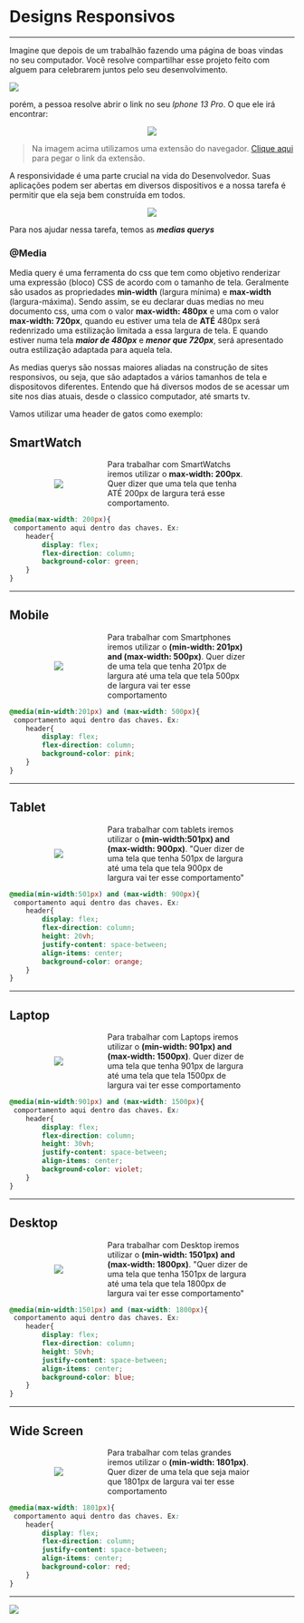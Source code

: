 # Designs Responsivos

---

Imagine que depois de um trabalhão fazendo uma página de boas vindas no seu computador. Você resolve compartilhar esse projeto feito com alguem para celebrarem juntos pelo seu desenvolvimento.

<div>
    <img  src='./assets/telaPc.png'/>
</div>

porém, a pessoa resolve abrir o link no seu _Iphone 13 Pro_. O que ele irá encontrar:

<div align='center'>
    <img  src='./assets/telaCel.png'/>
</div>

> Na imagem acima utilizamos uma extensão do navegador. [Clique aqui](https://chromewebstore.google.com/detail/mobile-simulator-responsi/ckejmhbmlajgoklhgbapkiccekfoccmk?hl=pt-BR&utm_source=ext_sidebar) para pegar o link da extensão.

A responsividade é uma parte crucial na vida do Desenvolvedor. Suas aplicações podem ser abertas em diversos dispositivos e a nossa tarefa é permitir que ela seja bem construída em todos.

<div align='center'>
    <img  src='./assets/responsividade.png'/>
</div>

Para nos ajudar nessa tarefa, temos as **_medias querys_**

### @Media

Media query é uma ferramenta do css que tem como objetivo renderizar uma expressão (bloco) CSS de acordo com o tamanho de tela. Geralmente são usados as propriedades **min-width** (largura mínima) e **max-width** (largura-máxima). Sendo assim, se eu declarar duas medias no meu documento css, uma com o valor **max-width: 480px** e uma com o valor **max-width: 720px**, quando eu estiver uma tela de **ATÉ** 480px será redenrizado uma estilização limitada a essa largura de tela. E quando estiver numa tela **_maior de 480px_** e **_menor que 720px_**, será apresentado outra estilização adaptada para aquela tela.

As medias querys são nossas maiores aliadas na construção de sites responsivos, ou seja, que são adaptados a vários tamanhos de tela e dispositovos diferentes. Entendo que há diversos modos de se acessar um site nos dias atuais, desde o classico computador, até smarts tv.

Vamos utilizar uma header de gatos como exemplo:

## SmartWatch

<div style='display:flex; align-items:center; justify-content: space-evenly'>
    <div>
        <img src='./assets/smartwatch.png'/>
    </div>
    <div style='width:50%;'>
    Para trabalhar com SmartWatchs iremos utilizar o <b>max-width: 200px</b>. Quer dizer que uma tela que tenha ATÉ 200px de largura terá esse comportamento.
    </div>
</div>

```CSS
@media(max-width: 200px){
 comportamento aqui dentro das chaves. Ex:
    header{
        display: flex;
        flex-direction: column;
        background-color: green;
    }
}

```

---

## Mobile

<div style='display:flex; align-items:center; justify-content: space-evenly'>
    <div>
        <img src='./assets/mobile.png'/>
    </div>
    <div style='width:50%;'>
    Para trabalhar com Smartphones iremos utilizar o <b>(min-width: 201px) and (max-width: 500px)</b>. Quer dizer de uma tela que tenha 201px de largura até uma tela que tela 500px de largura vai ter esse comportamento
    </div>
</div>

```CSS
@media(min-width:201px) and (max-width: 500px){
 comportamento aqui dentro das chaves. Ex:
    header{
        display: flex;
        flex-direction: column;
        background-color: pink;
    }
}

```

---

## Tablet
<div style='display:flex; align-items:center; justify-content: space-evenly'>
    <div>
        <img src='./assets/tablet.png'/>
    </div>
    <div style='width:50%;'>
    Para trabalhar com tablets iremos utilizar o <b> (min-width:501px) and (max-width: 900px)</b>. "Quer dizer de uma tela que tenha 501px de largura até uma tela que tela 900px de largura vai ter esse comportamento"
    </div>
</div>

```CSS
@media(min-width:501px) and (max-width: 900px){
 comportamento aqui dentro das chaves. Ex:
    header{
        display: flex;
        flex-direction: column;
        height: 20vh;
        justify-content: space-between;
        align-items: center;
        background-color: orange;
    }
}

```

---

## Laptop
<div style='display:flex; align-items:center; justify-content: space-evenly'>
    <div>
        <img src='./assets/laptop.png'/>
    </div>
    <div style='width:50%;'>
    Para trabalhar com Laptops iremos utilizar o <b>(min-width: 901px) and (max-width: 1500px)</b>. Quer dizer de uma tela que tenha 901px de largura até uma tela que tela 1500px de largura vai ter esse comportamento
    </div>
</div>

```CSS
@media(min-width:901px) and (max-width: 1500px){
 comportamento aqui dentro das chaves. Ex:
    header{
        display: flex;
        flex-direction: column;
        height: 30vh;
        justify-content: space-between;
        align-items: center;
        background-color: violet;
    }
}

```

---

## Desktop
<div style='display:flex; align-items:center; justify-content: space-evenly'>
    <div>
        <img src='./assets/desktop.png'/>
    </div>
    <div style='width:50%;'>
    Para trabalhar com Desktop iremos utilizar o <b>(min-width: 1501px) and (max-width: 1800px)</b>. "Quer dizer de uma tela que tenha 1501px de largura até uma tela que tela 1800px de largura vai ter esse comportamento"
    </div>
</div>


```CSS
@media(min-width:1501px) and (max-width: 1800px){
 comportamento aqui dentro das chaves. Ex:
    header{
        display: flex;
        flex-direction: column;
        height: 50vh;
        justify-content: space-between;
        align-items: center;
        background-color: blue;
    }
}

```
---

## Wide Screen
<div style='display:flex; align-items:center; justify-content: space-evenly'>
    <div>
        <img src='./assets/wideScreen.png'/>
    </div>
    <div style='width:50%;'>
    Para trabalhar com telas grandes iremos utilizar o <b>(min-width: 1801px)</b>. Quer dizer de uma tela que seja maior que 1801px de largura vai ter esse comportamento
    </div>
</div>

```CSS
@media(max-width: 1801px){
 comportamento aqui dentro das chaves. Ex:
    header{
        display: flex;
        flex-direction: column;
        justify-content: space-between;
        align-items: center;
        background-color: red;
    }
}
```

---

<div>
    <img src='./assets/bricadeiraResponsiva.png' />
</div>